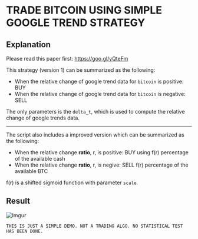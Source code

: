 # TRADE BITCOIN USING SIMPLE GOOGLE TREND STRATEGY

## Explanation
Please read this paper first: https://goo.gl/yQteFm

This strategy (version 1) can be summarized as the following:

* When the relative change of google trend data for `bitcoin` is positive: BUY
* When the relative change of google trend data for `bitcoin` is negative: SELL

The only parameters is the `delta_t`, which is used to compute the relative change of google trends data.

-----

The script also includes a improved version which can be summarized as the following:

* When the relative change **ratio**, r, is positive: BUY using f(r) percentage of the available cash
* When the relative change **ratio**, r, is negive: SELL f(r) percentage of the available BTC

f(r) is a shifted sigmoid function with parameter `scale`.

## Result
![Imgur](https://i.imgur.com/Y7sUq96.png)

```
THIS IS JUST A SIMPLE DEMO. NOT A TRADING ALGO. NO STATISTICAL TEST HAS BEEN DONE.
```
